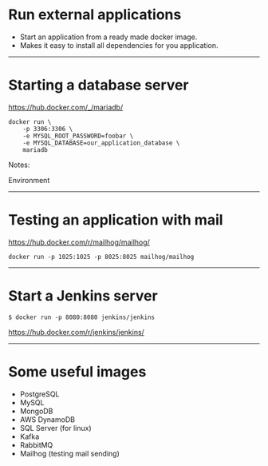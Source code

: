 # Run external applications

* Start an application from a ready made docker image.
* Makes it easy to install all dependencies for you application.

---

# Starting a database server

https://hub.docker.com/_/mariadb/

```
docker run \
    -p 3306:3306 \
    -e MYSQL_ROOT_PASSWORD=foobar \
    -e MYSQL_DATABASE=our_application_database \
    mariadb
```


Notes:

Environment

---

# Testing an application with mail

https://hub.docker.com/r/mailhog/mailhog/

```
docker run -p 1025:1025 -p 8025:8025 mailhog/mailhog

```

---

# Start a Jenkins server

```
$ docker run -p 8080:8080 jenkins/jenkins
```

https://hub.docker.com/r/jenkins/jenkins/

---

# Some useful images

- PostgreSQL <!-- .element: class="fragment" data-fragment-index="1" -->
- MySQL <!-- .element: class="fragment" data-fragment-index="1" -->
- MongoDB <!-- .element: class="fragment" data-fragment-index="1" -->
- AWS DynamoDB <!-- .element: class="fragment" data-fragment-index="1" -->
- SQL Server (for linux) <!-- .element: class="fragment" data-fragment-index="2" -->
- Kafka <!-- .element: class="fragment" data-fragment-index="3" -->
- RabbitMQ <!-- .element: class="fragment" data-fragment-index="3" -->
- Mailhog (testing mail sending) <!-- .element: class="fragment" data-fragment-index="4" -->
